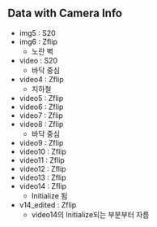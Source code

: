 Data with Camera Info
---------------------
- img5 : S20
- img6 : Zflip 
    + 노란 벽
- video : S20  
    + 바닥 중심
- video4 : Zflip 
    + 지하철
- video5 : Zflip 
- video6 : Zflip 
- video7 : Zflip 
- video8 : Zflip 
    + 바닥 중심
- video9 : Zflip 
- video10 : Zflip 
- video11 : Zflip 
- video12 : Zflip 
- video13 : Zflip 
- video14 : Zflip 
    + Initialize 됨
- v14_edited : Zflip 
    + video14의 Initialize되는 부분부터 자름